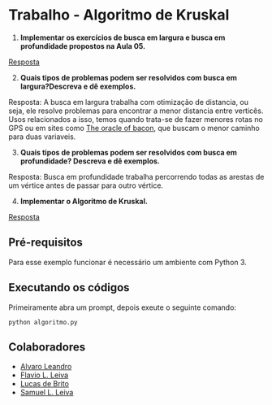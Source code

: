 # Trabalho - Algoritmo de Kruskal

1. **Implementar os exercícios de busca em largura e busca em profundidade propostos na Aula 05.**

[Resposta](https://github.com/Lucs1590/Algum_Ritmo/blob/master/Algoritmo%20de%20Kruskal/buscas.py)

2. **Quais tipos de problemas podem ser resolvidos com busca em largura?Descreva e dê exemplos.**

Resposta: A busca em largura trabalha com otimização de distancia, ou seja, ele resolve problemas para encontrar a menor distancia entre verticês. Usos relacionados a isso, temos quando trata-se de fazer menores rotas no GPS ou em sites como [The oracle of bacon](https://oracleofbacon.org), que buscam o menor caminho para duas variaveis.

3. **Quais tipos de problemas podem ser resolvidos com busca em profundidade? Descreva e dê exemplos.**

Resposta: Busca em profundidade trabalha percorrendo todas as arestas de um vértice antes de passar para outro vértice.

4. **Implementar o Algoritmo de Kruskal.**

[Resposta](https://github.com/Lucs1590/Algum_Ritmo/blob/master/Algoritmo%20de%20Kruskal/algoritmo.py)
## Pré-requisitos
Para esse exemplo funcionar é necessário um ambiente com Python 3.

## Executando os códigos
Primeiramente abra um prompt, depois exeute o seguinte comando:
```
python algoritmo.py
```

## Colaboradores
 - [Alvaro Leandro](https://github.com/AlvaroCavalcante)
 - [Flavio L. Leiva](https://www.linkedin.com/in/flávio-leiva-1843b956/)
 - [Lucas de Brito](https://github.com/Lucs1590)
 - [Samuel L. Leiva](https://www.linkedin.com/in/samuel-licorio-leiva-668535137/)


